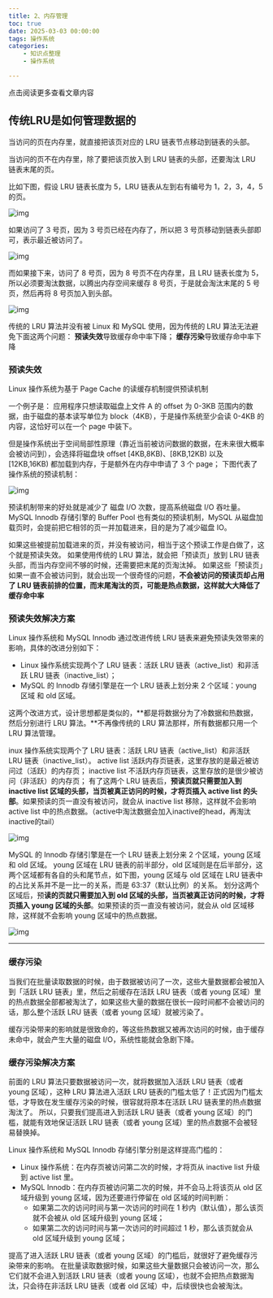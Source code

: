 ```yaml
---
title: 2、内存管理
toc: true
date: 2025-03-03 00:00:00
tags: 操作系统
categories: 
	- 知识点整理
	- 操作系统

---
```


点击阅读更多查看文章内容<!--more-->

## 传统LRU是如何管理数据的

当访问的页在内存里，就直接把该页对应的 LRU 链表节点移动到链表的头部。 

当访问的页不在内存里，除了要把该页放入到 LRU 链表的头部，还要淘汰 LRU 链表末尾的页。 

比如下图，假设 LRU 链表长度为 5，LRU 链表从左到右有编号为 1，2，3，4，5 的页。

![img](https://cdn.xiaolincoding.com/gh/xiaolincoder/ImageHost4@main/mysql/innodb/lru.png)

如果访问了 3 号页，因为 3 号页已经在内存了，所以把 3 号页移动到链表头部即可，表示最近被访问了。 

![img](https://cdn.xiaolincoding.com/gh/xiaolincoder/ImageHost4@main/mysql/innodb/lru2.png)

而如果接下来，访问了 8 号页，因为 8 号页不在内存里，且 LRU 链表长度为 5，所以必须要淘汰数据，以腾出内存空间来缓存 8 号页，于是就会淘汰末尾的 5 号页，然后再将 8 号页加入到头部。  

![img](https://cdn.xiaolincoding.com/gh/xiaolincoder/ImageHost4@main/mysql/innodb/lru3.png)

传统的 LRU 算法并没有被 Linux 和 MySQL 使用，因为传统的 LRU 算法无法避免下面这两个问题： **预读失效**导致缓存命中率下降； **缓存污染**导致缓存命中率下降

### 预读失效

Linux 操作系统为基于 Page Cache 的读缓存机制提供预读机制

一个例子是： 应用程序只想读取磁盘上文件 A 的 offset 为 0-3KB 范围内的数据，由于磁盘的基本读写单位为 block（4KB），于是操作系统至少会读 0-4KB 的内容，这恰好可以在一个 page 中装下。 

但是操作系统出于空间局部性原理（靠近当前被访问数据的数据，在未来很大概率会被访问到），会选择将磁盘块 offset [4KB,8KB)、[8KB,12KB) 以及 [12KB,16KB) 都加载到内存，于是额外在内存中申请了 3 个 page； 下图代表了操作系统的预读机制：

![img](https://cdn.xiaolincoding.com//mysql/other/ae8252378169c8c14b8b9907983f7d8b.png)

预读机制带来的好处就是减少了 磁盘 I/O 次数，提高系统磁盘 I/O 吞吐量。 MySQL Innodb 存储引擎的 Buffer Pool 也有类似的预读机制，MySQL 从磁盘加载页时，会提前把它相邻的页一并加载进来，目的是为了减少磁盘 IO。 

如果这些被提前加载进来的页，并没有被访问，相当于这个预读工作是白做了，这个就是预读失效。 如果使用传统的 LRU 算法，就会把「预读页」放到 LRU 链表头部，而当内存空间不够的时候，还需要把末尾的页淘汰掉。 如果这些「预读页」如果一直不会被访问到，就会出现一个很奇怪的问题，**不会被访问的预读页却占用了 LRU 链表前排的位置，而末尾淘汰的页，可能是热点数据，这样就大大降低了缓存命中率**

### 预读失效解决方案

Linux 操作系统和 MySQL Innodb 通过改进传统 LRU 链表来避免预读失效带来的影响，具体的改进分别如下： 

- Linux 操作系统实现两个了 LRU 链表：活跃 LRU 链表（active_list）和非活跃 LRU 链表（inactive_list）； 
- MySQL 的 Innodb 存储引擎是在一个 LRU 链表上划分来 2 个区域：young 区域 和 old 区域。 

这两个改进方式，设计思想都是类似的，**都是将数据分为了冷数据和热数据，然后分别进行 LRU 算法。**不再像传统的 LRU 算法那样，所有数据都只用一个 LRU 算法管理。

inux 操作系统实现两个了 LRU 链表：活跃 LRU 链表（active_list）和非活跃 LRU 链表（inactive_list）。 active list 活跃内存页链表，这里存放的是最近被访问过（活跃）的内存页； inactive list 不活跃内存页链表，这里存放的是很少被访问（非活跃）的内存页； 有了这两个 LRU 链表后，**预读页就只需要加入到 inactive list 区域的头部，当页被真正访问的时候，才将页插入 active list 的头部**。如果预读的页一直没有被访问，就会从 inactive list 移除，这样就不会影响 active list 中的热点数据。（active中淘汰数据会加入inactive的head，再淘汰inactive的tail）

![img](https://cdn.xiaolincoding.com/gh/xiaolincoder/%E6%93%8D%E4%BD%9C%E7%B3%BB%E7%BB%9F/%E7%BC%93%E5%AD%98/active_inactive_list.drawio.png)

MySQL 的 Innodb 存储引擎是在一个 LRU 链表上划分来 2 个区域，young 区域 和 old 区域。 young 区域在 LRU 链表的前半部分，old 区域则是在后半部分，这两个区域都有各自的头和尾节点，如下图，young 区域与 old 区域在 LRU 链表中的占比关系并不是一比一的关系，而是 63:37（默认比例）的关系。 划分这两个区域后，预**读的页就只需要加入到 old 区域的头部，当页被真正访问的时候，才将页插入 young 区域的头部**。如果预读的页一直没有被访问，就会从 old 区域移除，这样就不会影响 young 区域中的热点数据。

![img](https://cdn.xiaolincoding.com/gh/xiaolincoder/ImageHost4@main/mysql/innodb/young%2Bold.png)

---

### 缓存污染

当我们在批量读取数据的时候，由于数据被访问了一次，这些大量数据都会被加入到「活跃 LRU 链表」里，然后之前缓存在活跃 LRU 链表（或者 young 区域）里的热点数据全部都被淘汰了，如果这些大量的数据在很长一段时间都不会被访问的话，那么整个活跃 LRU 链表（或者 young 区域）就被污染了。

缓存污染带来的影响就是很致命的，等这些热数据又被再次访问的时候，由于缓存未命中，就会产生大量的磁盘 I/O，系统性能就会急剧下降。

### 缓存污染解决方案

前面的 LRU 算法只要数据被访问一次，就将数据加入活跃 LRU 链表（或者 young 区域），这种 LRU 算法进入活跃 LRU 链表的门槛太低了！正式因为门槛太低，才导致在发生缓存污染的时候，很容就将原本在活跃 LRU 链表里的热点数据淘汰了。 所以，只要我们提高进入到活跃 LRU 链表（或者 young 区域）的门槛，就能有效地保证活跃 LRU 链表（或者 young 区域）里的热点数据不会被轻易替换掉。 

Linux 操作系统和 MySQL Innodb 存储引擎分别是这样提高门槛的： 

- Linux 操作系统：在内存页被访问第二次的时候，才将页从 inactive list 升级到 active list 里。 
- MySQL Innodb：在内存页被访问第二次的时候，并不会马上将该页从 old 区域升级到 young 区域，因为还要进行停留在 old 区域的时间判断： 
  - 如果第二次的访问时间与第一次访问的时间在 1 秒内（默认值），那么该页就不会被从 old 区域升级到 young 区域； 
  - 如果第二次的访问时间与第一次访问的时间超过 1 秒，那么该页就会从 old 区域升级到 young 区域； 

提高了进入活跃 LRU 链表（或者 young 区域）的门槛后，就很好了避免缓存污染带来的影响。 在批量读取数据时候，如果这些大量数据只会被访问一次，那么它们就不会进入到活跃 LRU 链表（或者 young 区域），也就不会把热点数据淘汰，只会待在非活跃 LRU 链表（或者 old 区域）中，后续很快也会被淘汰。 